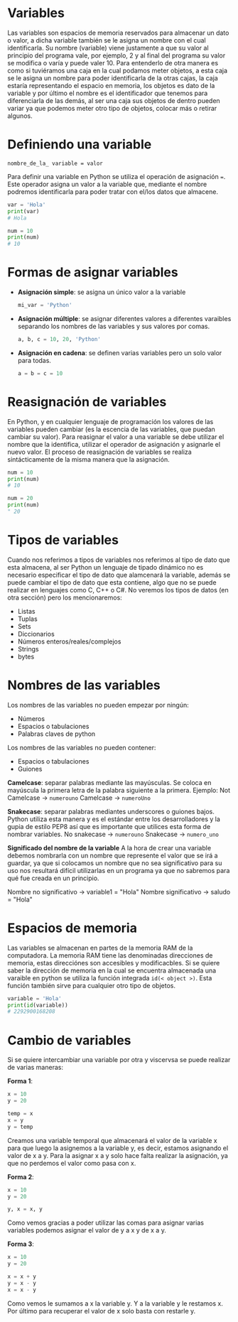 # Variables

Las variables son espacios de memoria reservados para almacenar un dato o valor, a dicha variable también se le asigna un nombre con el cual identificarla. Su nombre (variable) viene justamente a que su valor al principio del programa vale, por ejemplo, 2 y al final del programa su valor se modifica o varía y puede valer 10. Para entenderlo de otra manera es como si tuviéramos una caja en la cual podamos meter objetos, a esta caja se le asigna un nombre para poder identificarla de la otras cajas, la caja estaría representando el espacio en memoria, los objetos es dato de la variable y por último el nombre es el identificador que tenemos para diferenciarla de las demás, al ser una caja sus objetos de dentro pueden variar ya que podemos meter otro tipo de objetos, colocar más o retirar algunos.

# Definiendo una variable

`nombre_de_la_ variable = valor`

Para definir una variable en Python se utiliza el operación de asignación `=`. Este operador asigna un valor a la variable que, mediante el nombre podremos identificarla para poder tratar con el/los datos que almacene.

```python
var = 'Hola'
print(var)
# Hola

num = 10
print(num)
# 10
```
# Formas de asignar variables
* **Asignación simple**: se asigna un único valor a la variable
    ```python
    mi_var = 'Python'
    ```
* **Asignación múltiple**: se asignar diferentes valores a diferentes varaibles separando los nombres de las variables y sus valores por comas.
    ```python
    a, b, c = 10, 20, 'Python'
    ```
* **Asignación en cadena**: se definen varias variables pero un solo valor para todas.
    ```python
    a = b = c = 10
    ```

# Reasignación de variables

En Python, y en cualquier lenguaje de programación los valores de las variables pueden cambiar (es la escencia de las variables, que puedan cambiar su valor). Para reasignar el valor a una variable se debe utilizar el nombre que la identifica, utilizar el operador de asignación y asignarle el nuevo valor. El proceso de reasignación de variables se realiza sintácticamente de la misma manera que la asignación.

```python
num = 10
print(num)
# 10

num = 20
print(num)
" 20
```

# Tipos de variables

Cuando nos referimos a tipos de variables nos referimos al tipo de dato que esta almacena, al ser Python un lenguaje de tipado dinámico no es necesario especificar el tipo de dato que alamcenará la variable, además se puede cambiar el tipo de dato que esta contiene, algo que no se puede realizar en lenguajes como C, C++ o C#. No veremos los tipos de datos (en otra sección) pero los mencionaremos:
* Listas
* Tuplas
* Sets
* Diccionarios
* Números enteros/reales/complejos
* Strings
* bytes

# Nombres de las variables
Los nombres de las variables no pueden empezar por ningún:
* Números
* Espacios o tabulaciones
* Palabras claves de python

Los nombres de las variables no pueden contener:
* Espacios o tabulaciones
* Guiones  

**Camelcase**: separar palabras mediante las mayúsculas. Se coloca en mayúscula la primera letra de la palabra siguiente a la primera. Ejemplo:
Not Camelcase → `numerouno`                     Camelcase → `numeroUno`

**Snakecase**: separar palabras mediantes underscores o guiones bajos. Python utiliza esta manera y es el estándar entre los desarrolladores y la gupia de estilo PEP8 así que es importante que utilices esta forma de nombrar variables. 
No snakecase → `numerouno`                     Snakecase → `numero_uno`

**Significado del nombre de la variable**
A la hora de crear una variable debemos nombrarla con un nombre que represente el valor que se irá a guardar, ya que si colocamos un nombre que no sea significativo para su uso nos resultará difícil utilizarlas en un programa ya que no sabremos para qué fue creada en un principio. 

Nombre no significativo → variable1 = "Hola"     Nombre significativo → saludo = "Hola"

# Espacios de memoria

Las variables se almacenan en partes de la memoria RAM de la computadora. La memoria RAM tiene las denominadas direcciones de memoria, estas direcciónes son accesibles y modificacbles. Si se quiere saber la dirección de memoria en la cual se encuentra almacenada una varaible en python se utiliza la función integrada `id(< object >)`. Esta función también sirve para cualquier otro tipo de objetos. 

```python
variable = 'Hola'
print(id(variable))
# 2292900168208
```

# Cambio de variables

Si se quiere intercambiar una variable por otra y viscervsa se puede realizar de varias maneras:

**Forma 1**:
```python
x = 10
y = 20

temp = x
x = y
y = temp
```
Creamos una variable temporal que almacenará el valor de la variable x para que luego la asignemos a la variable y, es decir, estamos asignando el valor de x a y. Para la asignar x a y solo hace falta realizar la asignación, ya que no perdemos el valor como pasa con x.

**Forma 2**:
```python
x = 10
y = 20

y, x = x, y
```
Como vemos gracias a poder utilizar las comas para asignar varias variables podemos asignar el valor de y a x y de x a y.

**Forma 3**:
```python
x = 10
y = 20

x = x + y
y = x - y
x = x - y
```
Como vemos le sumamos a x la variable y. Y a la variable y le restamos x. Por último para recuperar el valor de x solo basta con restarle y.
